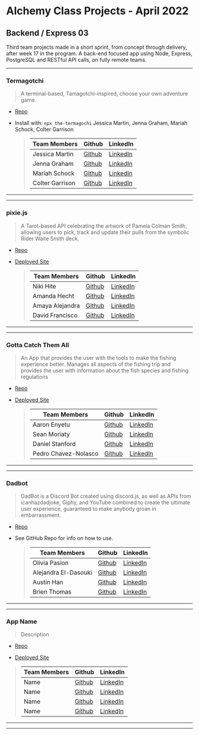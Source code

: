 # Alchemy Class Projects - April 2022

## Backend / Express 03

Third team projects made in a short sprint, from concept through delivery, after week 17 in the program. A back-end focused app using Node, Express, PostgreSQL and RESTful API calls, on fully remote teams.

---

### Termagotchi

> A terminal-based, Tamagotchi-inspired, choose your own adventure game.

- [Repo](https://github.com/jenna-graham/Termagotchi)

- Install with: `npx the-termagochi`
  Jessica Martin, Jenna Graham, Mariah Schock, Colter Garrison
  > | Team Members    | Github                                       | LinkedIn                                                    |
  > | --------------- | -------------------------------------------- | ----------------------------------------------------------- |
  > | Jessica Martin  | [Github](https://github.com/Jmart5564)       | [LinkedIn](https://www.linkedin.com/in/jessica-martin5564/) |
  > | Jenna Graham    | [Github](https://github.com/jenna-graham)    | [LinkedIn](https://www.linkedin.com/in/jenna-lee-graham/)   |
  > | Mariah Schock   | [Github](https://github.com/mariahschock/)   | [LinkedIn](https://www.linkedin.com/in/mariah-schock/)      |
  > | Colter Garrison | [Github](https://github.com/Colter-Garrison) | [LinkedIn](https://www.linkedin.com/in/colter-garrison/)    |

---

---

### pixie.js

> A Tarot-based API celebrating the artwork of Pamela Colman Smith, allowing users to pick, track and update their pulls from the symbolic Rider Waite Smith deck.

- [Repo](https://github.com/Witch-Quips/pixie.js)

- [Deployed Site](https://pixie-tarot-api.herokuapp.com/)

  > | Team Members    | Github                                      | LinkedIn                                              |
  > | --------------- | ------------------------------------------- | ----------------------------------------------------- |
  > | Niki Hite       | [Github](https://github.com/nikihite)       | [LinkedIn](https://www.linkedin.com/in/nikihite)      |
  > | Amanda Hecht    | [Github](https://github.com/amanda-hecht89) | [LinkedIn](https://www.linkedin.com/in/amanda-hecht/) |
  > | Amaya Alejandra | [Github](https://github.com/amayamaya)      | [LinkedIn](https://www.linkedin.com/in/amayamaya/)    |
  > | David Francisco | [Github](https://github.com/dfrancisco26)   | [LinkedIn](https://www.linkedin.com/in/davidn0tdave/) |

---

---

### Gotta Catch Them All

> An App that provides the user with the tools to make the fishing experience better. Manages all aspects of the fishing trip and provides the user with information about the fish species and fishing regulations

- [Repo](https://github.com/Fisherman-API/Backend-fisherman)

- [Deployed Site](https://github.com/Fisherman-API/Backend-fisherman)

  > | Team Members         | Github                                    | LinkedIn                                                    |
  > | -------------------- | ----------------------------------------- | ----------------------------------------------------------- |
  > | Aaron Enyetu         | [Github](https://github.com/aaronEnyetu/) | [LinkedIn](https://www.linkedin.com/in/aaron-enyetu/)       |
  > | Sean Moriaty         | [Github](https://github.com/spmoriarty/)  | [LinkedIn](https://www.linkedin.com/in/seanmoriarty1)       |
  > | Daniel Stanford      | [Github](https://github.com/stanfdan000)  | [LinkedIn](https://www.linkedin.com/in/daniel-stanford/)    |
  > | Pedro Chavez-Nolasco | [Github](https://github.com/PCN23)        | [LinkedIn](https://www.linkedin.com/in/pedro-chaveznolasco) |

---

---

### Dadbot

> DadBot is a Discord Bot created using discord.js, as well as APIs from icanhazdadjoke, Giphy, and YouTube combined to create the ultimate user experience, guaranteed to make anybody groan in embarrassment.

- [Repo](https://github.com/alchemy-dad-bot/dad-bot)

- See GitHub Repo for info on how to use.

  > | Team Members         | Github                                     | LinkedIn                                                      |
  > | -------------------- | ------------------------------------------ | ------------------------------------------------------------- |
  > | Olivia Pasion        | [Github](https://github.com/Olivia-Pasion) | [LinkedIn](https://www.linkedin.com/in/olivia-pasion/)        |
  > | Alejandra El-Dasouki | [Github](https://github.com/Alejae1998)    | [LinkedIn](https://www.linkedin.com/in/alejandrael-dasouki)   |
  > | Austin Han           | [Github](https://github.com/austinbhan)    | [LinkedIn](https://www.linkedin.com/in/austin-han-740a69157/) |
  > | Brien Thomas         | [Github](https://github.com/briensthomas)  | [LinkedIn](https://www.linkedin.com/in/brien-thomas/)         |

---

---

### App Name

> Description

- [Repo]()

- [Deployed Site]()

> | Team Members | Github     | LinkedIn     |
> | ------------ | ---------- | ------------ |
> | Name         | [Github]() | [LinkedIn]() |
> | Name         | [Github]() | [LinkedIn]() |
> | Name         | [Github]() | [LinkedIn]() |
> | Name         | [Github]() | [LinkedIn]() |

---

---
